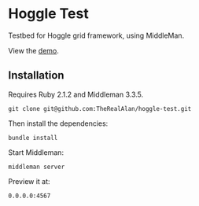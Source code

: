 # Hoggle Test

Testbed for Hoggle grid framework, using MiddleMan.

View the [demo](http://therealalan.github.io/hoggle-test/).

## Installation

Requires Ruby 2.1.2 and Middleman 3.3.5.

```
git clone git@github.com:TheRealAlan/hoggle-test.git
```

Then install the dependencies:

```
bundle install
```

Start Middleman:

```
middleman server
```

Preview it at:

```
0.0.0.0:4567
```